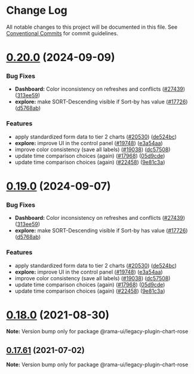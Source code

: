 <!--
  Licensed to the Apache Software Foundation (ASF) under one
  or more contributor license agreements.  See the NOTICE file
  distributed with this work for additional information
  regarding copyright ownership.  The ASF licenses this file
  to you under the Apache License, Version 2.0 (the
  "License"); you may not use this file except in compliance
  with the License.  You may obtain a copy of the License at

    http://www.apache.org/licenses/LICENSE-2.0

  Unless required by applicable law or agreed to in writing,
  software distributed under the License is distributed on an
  "AS IS" BASIS, WITHOUT WARRANTIES OR CONDITIONS OF ANY
  KIND, either express or implied.  See the License for the
  specific language governing permissions and limitations
  under the License.
-->

# Change Log

All notable changes to this project will be documented in this file.
See [Conventional Commits](https://conventionalcommits.org) for commit guidelines.

# [0.20.0](https://github.com/iamjpsingh/rama/compare/v2021.41.0...v0.20.0) (2024-09-09)

### Bug Fixes

- **Dashboard:** Color inconsistency on refreshes and conflicts ([#27439](https://github.com/iamjpsingh/rama/issues/27439)) ([313ee59](https://github.com/iamjpsingh/rama/commit/313ee596f5435894f857d72be7269d5070c8c964))
- **explore:** make SORT-Descending visible if Sort-by has value ([#17726](https://github.com/iamjpsingh/rama/issues/17726)) ([d5768ab](https://github.com/iamjpsingh/rama/commit/d5768ab649a70fd4f541ad4982498f622160b220))

### Features

- apply standardized form data to tier 2 charts ([#20530](https://github.com/iamjpsingh/rama/issues/20530)) ([de524bc](https://github.com/iamjpsingh/rama/commit/de524bc59f011fd361dcdb7d35c2cb51f7eba442))
- **explore:** improve UI in the control panel ([#19748](https://github.com/iamjpsingh/rama/issues/19748)) ([e3a54aa](https://github.com/iamjpsingh/rama/commit/e3a54aa3c15bdd0c970aa73f898288a408205c97))
- improve color consistency (save all labels) ([#19038](https://github.com/iamjpsingh/rama/issues/19038)) ([dc57508](https://github.com/iamjpsingh/rama/commit/dc575080d7e43d40b1734bb8f44fdc291cb95b11))
- update time comparison choices (again) ([#17968](https://github.com/iamjpsingh/rama/issues/17968)) ([05d9cde](https://github.com/iamjpsingh/rama/commit/05d9cde203b99f8c63106446f0be58668cc9f0c9))
- update time comparison choices (again) ([#22458](https://github.com/iamjpsingh/rama/issues/22458)) ([9e81c3a](https://github.com/iamjpsingh/rama/commit/9e81c3a1192a18226d505178d16e1e395917a719))

# [0.19.0](https://github.com/iamjpsingh/rama/compare/v2021.41.0...v0.19.0) (2024-09-07)

### Bug Fixes

- **Dashboard:** Color inconsistency on refreshes and conflicts ([#27439](https://github.com/iamjpsingh/rama/issues/27439)) ([313ee59](https://github.com/iamjpsingh/rama/commit/313ee596f5435894f857d72be7269d5070c8c964))
- **explore:** make SORT-Descending visible if Sort-by has value ([#17726](https://github.com/iamjpsingh/rama/issues/17726)) ([d5768ab](https://github.com/iamjpsingh/rama/commit/d5768ab649a70fd4f541ad4982498f622160b220))

### Features

- apply standardized form data to tier 2 charts ([#20530](https://github.com/iamjpsingh/rama/issues/20530)) ([de524bc](https://github.com/iamjpsingh/rama/commit/de524bc59f011fd361dcdb7d35c2cb51f7eba442))
- **explore:** improve UI in the control panel ([#19748](https://github.com/iamjpsingh/rama/issues/19748)) ([e3a54aa](https://github.com/iamjpsingh/rama/commit/e3a54aa3c15bdd0c970aa73f898288a408205c97))
- improve color consistency (save all labels) ([#19038](https://github.com/iamjpsingh/rama/issues/19038)) ([dc57508](https://github.com/iamjpsingh/rama/commit/dc575080d7e43d40b1734bb8f44fdc291cb95b11))
- update time comparison choices (again) ([#17968](https://github.com/iamjpsingh/rama/issues/17968)) ([05d9cde](https://github.com/iamjpsingh/rama/commit/05d9cde203b99f8c63106446f0be58668cc9f0c9))
- update time comparison choices (again) ([#22458](https://github.com/iamjpsingh/rama/issues/22458)) ([9e81c3a](https://github.com/iamjpsingh/rama/commit/9e81c3a1192a18226d505178d16e1e395917a719))

# [0.18.0](https://github.com/apache-rama/rama-ui/compare/v0.17.87...v0.18.0) (2021-08-30)

**Note:** Version bump only for package @rama-ui/legacy-plugin-chart-rose

## [0.17.61](https://github.com/apache-rama/rama-ui/compare/v0.17.60...v0.17.61) (2021-07-02)

**Note:** Version bump only for package @rama-ui/legacy-plugin-chart-rose
